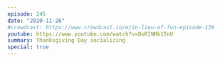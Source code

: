 ```yaml
---
episode: 245
date: "2020-11-26"
#crowdcast: https://www.crowdcast.io/e/in-lieu-of-fun-episode-139
youtube: https://www.youtube.com/watch?v=DoRINMk1TnU
summary: Thanksgiving Day socializing
special: true
---
```

